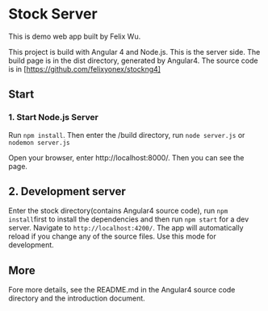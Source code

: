 # Stock Server


This is demo web app built by Felix Wu.


This project is build with Angular 4 and Node.js. This is the server side. The build page is in the dist directory, generated by Angular4. The source code is in [https://github.com/felixyonex/stockng4]


## Start

### 1. Start Node.js Server

Run `npm install`. Then enter the /build directory, run `node server.js` or `nodemon server.js`

Open your browser, enter http://localhost:8000/. Then you can see the page.

## 2. Development server

Enter the stock directory(contains Angular4 source code), run `npm install`first to install the dependencies and then run `npm start` for a dev server. Navigate to `http://localhost:4200/`. The app will automatically reload if you change any of the source files. Use this mode for development.



## More

Fore more details, see the README.md in the Angular4 source code directory and the introduction document.